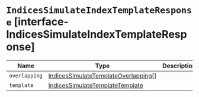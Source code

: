 # `IndicesSimulateIndexTemplateResponse` [interface-IndicesSimulateIndexTemplateResponse]

| Name | Type | Description |
| - | - | - |
| `overlapping` | [IndicesSimulateTemplateOverlapping](./IndicesSimulateTemplateOverlapping.md)[] | &nbsp; |
| `template` | [IndicesSimulateTemplateTemplate](./IndicesSimulateTemplateTemplate.md) | &nbsp; |
